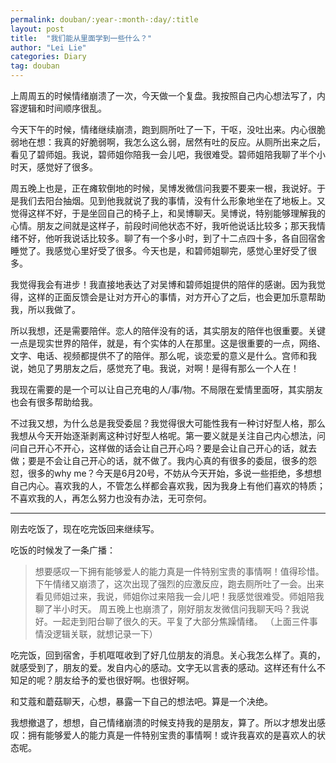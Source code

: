 ```yaml
---
permalink: douban/:year-:month-:day/:title
layout: post
title:  "我们能从里面学到一些什么？"
author: "Lei Lie"
categories: Diary
tag: douban
---
```


上周周五的时候情绪崩溃了一次，今天做一个复盘。我按照自己内心想法写了，内容逻辑和时间顺序很乱。

今天下午的时候，情绪继续崩溃，跑到厕所吐了一下，干呕，没吐出来。内心很脆弱地在想：我真的好脆弱啊，我怎么这么弱，居然有吐的反应。从厕所出来之后，看见了碧师姐。我说，碧师姐你陪我一会儿吧，我很难受。碧师姐陪我聊了半个小时天，感觉好了很多。

周五晚上也是，正在瘫软倒地的时候，吴博发微信问我要不要来一根，我说好。于是我们去阳台抽烟。见到他我就说了我的事情，没有什么形象地坐在了地板上。又觉得这样不好，于是坐回自己的椅子上，和吴博聊天。吴博说，特别能够理解我的心情。朋友之间就是这样子，前段时间他状态不好，我听他说话比较多；那天我情绪不好，他听我说话比较多。聊了有一个多小时，到了十二点四十多，各自回宿舍睡觉了。我感觉心里好受了很多。今天也是，和碧师姐聊完，感觉心里好受了很多。

我觉得我会有进步！我直接地表达了对吴博和碧师姐提供的陪伴的感谢。因为我觉得，这样的正面反馈会是让对方开心的事情，对方开心了之后，也会更加乐意帮助我，所以我做了。

所以我想，还是需要陪伴。恋人的陪伴没有的话，其实朋友的陪伴也很重要。关键一点是现实世界的陪伴，就是，有个实体的人在那里。这是很重要的一点，网络、文字、电话、视频都提供不了的陪伴。那么呢，谈恋爱的意义是什么。宫师和我说，她见了男朋友之后，感觉充了电。我说，对啊！是得有那么一个人在！

我现在需要的是一个可以让自己充电的人/事/物。不局限在爱情里面呀，其实朋友也会有很多帮助给我。

不过我又想，为什么总是我受委屈？我觉得很大可能性我有一种讨好型人格，那么我想从今天开始逐渐剥离这种讨好型人格呢。第一要义就是关注自己内心想法，问问自己开心不开心，这样做的话会让自己开心吗？要是会让自己开心的话，就去做；要是不会让自己开心的话，就不做了。我内心真的有很多的委屈，很多的怨怼，很多的why me？今天是6月20号，不妨从今天开始，多说一些拒绝，多想想自己内心。喜欢我的人，不管怎么样都会喜欢我，因为我身上有他们喜欢的特质；不喜欢我的人，再怎么努力也没有办法，无可奈何。

---

刚去吃饭了，现在吃完饭回来继续写。

吃饭的时候发了一条广播：

> 想要感叹一下拥有能够爱人的能力真是一件特别宝贵的事情啊！值得珍惜。
> 下午情绪又崩溃了，这次出现了强烈的应激反应，跑去厕所吐了一会。出来看见师姐过来，我说，师姐你过来陪我一会儿吧！我感觉很难受。师姐陪我聊了半小时天。
> 周五晚上也崩溃了，刚好朋友发微信问我聊天吗？我说好。一起走到阳台聊了很久的天。平复了大部分焦躁情绪。
> （上面三件事情没逻辑关联，就想记录一下）

吃完饭，回到宿舍，手机哐哐收到了好几位朋友的消息。关心我怎么样了。真的，就感受到了，朋友的爱。发自内心的感动。文字无以言表的感动。这样还有什么不知足的呢？朋友给予的爱也很好啊。也很好啊。

和艾蔻和蘑菇聊天，心想，暴露一下自己的想法吧。算是一个决绝。

我想撤退了，想想，自己情绪崩溃的时候支持我的是朋友，算了。所以才想发出感叹：拥有能够爱人的能力真是一件特别宝贵的事情啊！或许我喜欢的是喜欢人的状态呢。
